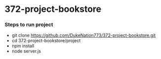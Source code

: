 # 372-project-bookstore

### Steps to run project

  - git clone https://github.com/DukeNation773/372-project-bookstore.git
  - cd 372-project-bookstore/project
  - npm install
  - node server.js

